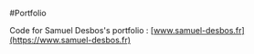 #Portfolio

Code for Samuel Desbos's portfolio : [www.samuel-desbos.fr](https://www.samuel-desbos.fr)
